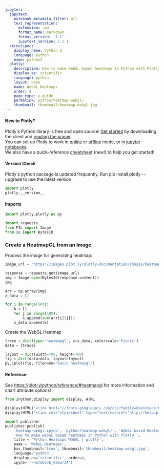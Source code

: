 ```yaml
---
jupyter:
  jupytext:
    notebook_metadata_filter: all
    text_representation:
      extension: .md
      format_name: markdown
      format_version: '1.1'
      jupytext_version: 1.1.1
  kernelspec:
    display_name: Python 2
    language: python
    name: python2
  plotly:
    description: How to make webGL based heatmaps in Python with Plotly.
    display_as: scientific
    language: python
    layout: base
    name: WebGL Heatmaps
    order: 4
    page_type: u-guide
    permalink: python/heatmap-webgl/
    thumbnail: thumbnail/heatmap-webgl.jpg
---
```


#### New to Plotly?
Plotly's Python library is free and open source! [Get started](https://plot.ly/python/getting-started/) by downloading the client and [reading the primer](https://plot.ly/python/getting-started/).
<br>You can set up Plotly to work in [online](https://plot.ly/python/getting-started/#initialization-for-online-plotting) or [offline](https://plot.ly/python/getting-started/#initialization-for-offline-plotting) mode, or in [jupyter notebooks](https://plot.ly/python/getting-started/#start-plotting-online).
<br>We also have a quick-reference [cheatsheet](https://images.plot.ly/plotly-documentation/images/python_cheat_sheet.pdf) (new!) to help you get started!
#### Version Check
Plotly's python package is updated frequently. Run pip install plotly --upgrade to use the latest version.

```python
import plotly
plotly.__version__
```

#### Imports

```python
import plotly.plotly as py

import requests
from PIL import Image
from io import BytesIO
```

### Create a HeatmapGL from an Image
Process the image for generating heatmap:

```python
image_url = 'https://images.plot.ly/plotly-documentation/images/heatmap-galaxy.jpg'

response = requests.get(image_url)
img = Image.open(BytesIO(response.content))
img
```

```python
arr = np.array(img)
z_data = []

for i in range(500):
    k = []
    for j in range(500):
        k.append(sum(arr[i][j]))
    z_data.append(k)
```

Create the WebGL Heatmap

```python
trace = dict(type='heatmapgl', z=z_data, colorscale='Picnic')
data = [trace]

layout = dict(width=700, height=700)
fig = dict(data=data, layout=layout)
py.iplot(fig, filename='basic heatmapgl')
```

#### Reference
See https://plot.ly/python/reference/#heatmapgl for more information and chart attribute options!


```python
from IPython.display import display, HTML

display(HTML('<link href="//fonts.googleapis.com/css?family=Open+Sans:600,400,300,200|Inconsolata|Ubuntu+Mono:400,700rel="stylesheet" type="text/css" />'))
display(HTML('<link rel="stylesheet" type="text/csshref="http://help.plot.ly/documentation/all_static/css/ipython-notebook-custom.css">'))

import publisher
publisher.publish(
    'heatmap-webgl.ipynb', 'python/heatmap-webgl/', 'WebGL based Heatmaps | plotly',
    'How to make webGL based heatmaps in Python with Plotly.',
    title = 'Python Heatmaps WebGL | plotly',
    name = 'WebGL Heatmaps',
    has_thumbnail='true', thumbnail='thumbnail/heatmap-webgl.jpg',
    language='python',
    display_as='scientific', order=4,
    ipynb= '~notebook_demo/34')
```

